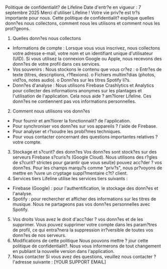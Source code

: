 Politique de confidentialit? de Lifeline
Date d'entr?e en vigueur : 7 septembre 2025
Merci d'utiliser Lifeline ! Votre vie priv?e est tr?s importante pour nous. Cette politique de confidentialit? explique quelles donn?es nous collectons, comment nous les utilisons et comment nous les prot?geons.
1. Quelles donn?es nous collectons
* Informations de compte : Lorsque vous vous inscrivez, nous collectons votre adresse e-mail, votre nom et un identifiant unique d'utilisateur (UID). Si vous utilisez la connexion Google ou Apple, nous recevons des donn?es de votre profil dans ces services.
* Vos souvenirs : Nous stockons le contenu que vous cr?ez :
o Entr?es de texte (titres, descriptions, r?flexions).
o Fichiers multim?dias (photos, vid?os, notes audio).
o Donn?es sur les titres Spotify li?s.
* Donn?es d'analyse : Nous utilisons Firebase Crashlytics et Analytics pour collecter des informations anonymes sur les plantages et l'utilisation de l'application. Cela nous aide ? am?liorer Lifeline. Ces donn?es ne contiennent pas vos informations personnelles.
2. Comment nous utilisons vos donn?es
* Pour fournir et am?liorer la fonctionnalit? de l'application.
* Pour synchroniser vos donn?es sur vos appareils ? l'aide de Firebase.
* Pour analyser et r?soudre les probl?mes techniques.
* Pour vous contacter concernant des questions importantes relatives ? votre compte.
3. Stockage et s?curit? des donn?es
Vos donn?es sont stock?es sur des serveurs Firebase s?curis?s (Google Cloud). Nous utilisons des r?gles de s?curit? strictes pour garantir que vous seul(e) pouvez acc?der ? vos donn?es. Pour les champs marqu?s comme "priv?s", nous pr?voyons de mettre en ?uvre un cryptage suppl?mentaire c?t? client.
4. Services tiers
Lifeline utilise les services tiers suivants :
* Firebase (Google) : pour l'authentification, le stockage des donn?es et l'analyse.
* Spotify : pour rechercher et afficher des informations sur les titres de musique. Nous ne partageons pas vos donn?es personnelles avec Spotify.
5. Vos droits
Vous avez le droit d'acc?der ? vos donn?es et de les supprimer. Vous pouvez supprimer votre compte dans les param?tres de profil, ce qui entra?nera la suppression irr?versible de toutes vos donn?es de nos serveurs.
6. Modifications de cette politique
Nous pouvons mettre ? jour cette politique de confidentialit?. Nous vous informerons de tout changement en publiant la nouvelle version dans l'application.
7. Nous contacter
Si vous avez des questions, veuillez nous contacter ? l'adresse suivante : [YOUR SUPPORT EMAIL]

